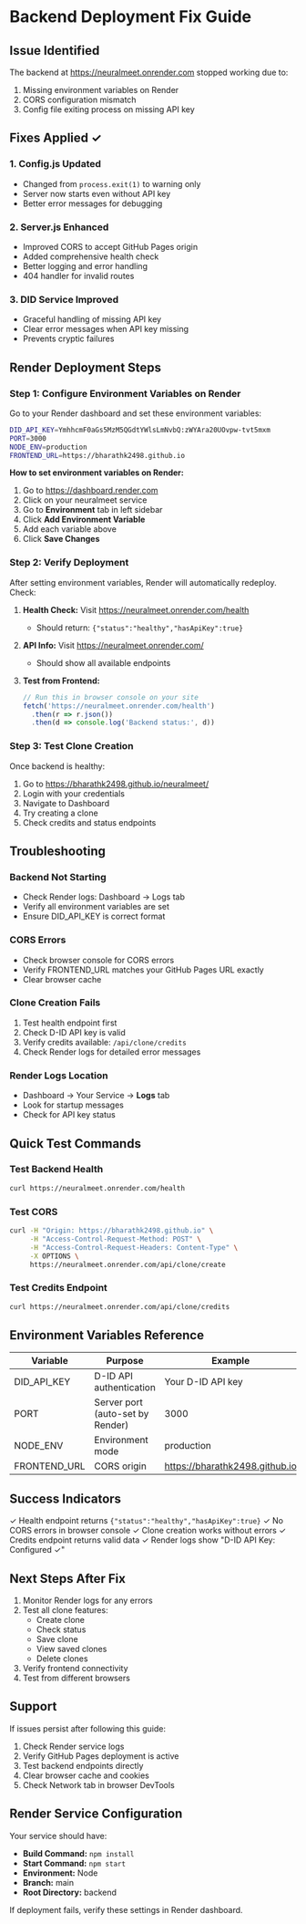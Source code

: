 # Backend Deployment Fix Guide

## Issue Identified
The backend at https://neuralmeet.onrender.com stopped working due to:
1. Missing environment variables on Render
2. CORS configuration mismatch
3. Config file exiting process on missing API key

## Fixes Applied ✓

### 1. Config.js Updated
- Changed from `process.exit(1)` to warning only
- Server now starts even without API key
- Better error messages for debugging

### 2. Server.js Enhanced
- Improved CORS to accept GitHub Pages origin
- Added comprehensive health check
- Better logging and error handling
- 404 handler for invalid routes

### 3. DID Service Improved
- Graceful handling of missing API key
- Clear error messages when API key missing
- Prevents cryptic failures

## Render Deployment Steps

### Step 1: Configure Environment Variables on Render

Go to your Render dashboard and set these environment variables:

```bash
DID_API_KEY=YmhhcmF0aGs5MzM5QGdtYWlsLmNvbQ:zWYAra20UOvpw-tvt5mxm
PORT=3000
NODE_ENV=production
FRONTEND_URL=https://bharathk2498.github.io
```

**How to set environment variables on Render:**
1. Go to https://dashboard.render.com
2. Click on your neuralmeet service
3. Go to **Environment** tab in left sidebar
4. Click **Add Environment Variable**
5. Add each variable above
6. Click **Save Changes**

### Step 2: Verify Deployment

After setting environment variables, Render will automatically redeploy. Check:

1. **Health Check:** Visit https://neuralmeet.onrender.com/health
   - Should return: `{"status":"healthy","hasApiKey":true}`

2. **API Info:** Visit https://neuralmeet.onrender.com/
   - Should show all available endpoints

3. **Test from Frontend:**
   ```javascript
   // Run this in browser console on your site
   fetch('https://neuralmeet.onrender.com/health')
     .then(r => r.json())
     .then(d => console.log('Backend status:', d))
   ```

### Step 3: Test Clone Creation

Once backend is healthy:

1. Go to https://bharathk2498.github.io/neuralmeet/
2. Login with your credentials
3. Navigate to Dashboard
4. Try creating a clone
5. Check credits and status endpoints

## Troubleshooting

### Backend Not Starting
- Check Render logs: Dashboard → Logs tab
- Verify all environment variables are set
- Ensure DID_API_KEY is correct format

### CORS Errors
- Check browser console for CORS errors
- Verify FRONTEND_URL matches your GitHub Pages URL exactly
- Clear browser cache

### Clone Creation Fails
1. Test health endpoint first
2. Check D-ID API key is valid
3. Verify credits available: `/api/clone/credits`
4. Check Render logs for detailed error messages

### Render Logs Location
- Dashboard → Your Service → **Logs** tab
- Look for startup messages
- Check for API key status

## Quick Test Commands

### Test Backend Health
```bash
curl https://neuralmeet.onrender.com/health
```

### Test CORS
```bash
curl -H "Origin: https://bharathk2498.github.io" \
     -H "Access-Control-Request-Method: POST" \
     -H "Access-Control-Request-Headers: Content-Type" \
     -X OPTIONS \
     https://neuralmeet.onrender.com/api/clone/create
```

### Test Credits Endpoint
```bash
curl https://neuralmeet.onrender.com/api/clone/credits
```

## Environment Variables Reference

| Variable | Purpose | Example |
|----------|---------|---------|
| DID_API_KEY | D-ID API authentication | Your D-ID API key |
| PORT | Server port (auto-set by Render) | 3000 |
| NODE_ENV | Environment mode | production |
| FRONTEND_URL | CORS origin | https://bharathk2498.github.io |

## Success Indicators

✓ Health endpoint returns `{"status":"healthy","hasApiKey":true}`
✓ No CORS errors in browser console
✓ Clone creation works without errors
✓ Credits endpoint returns valid data
✓ Render logs show "D-ID API Key: Configured ✓"

## Next Steps After Fix

1. Monitor Render logs for any errors
2. Test all clone features:
   - Create clone
   - Check status
   - Save clone
   - View saved clones
   - Delete clones
3. Verify frontend connectivity
4. Test from different browsers

## Support

If issues persist after following this guide:
1. Check Render service logs
2. Verify GitHub Pages deployment is active
3. Test backend endpoints directly
4. Clear browser cache and cookies
5. Check Network tab in browser DevTools

## Render Service Configuration

Your service should have:
- **Build Command:** `npm install`
- **Start Command:** `npm start`
- **Environment:** Node
- **Branch:** main
- **Root Directory:** backend

If deployment fails, verify these settings in Render dashboard.
